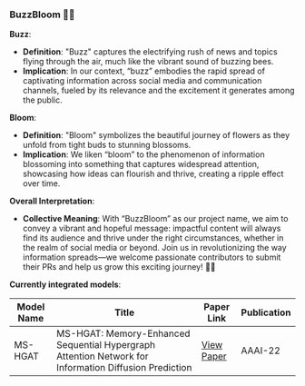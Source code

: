 ### BuzzBloom 🌼🐝

**Buzz**:
- **Definition**: "Buzz" captures the electrifying rush of news and topics flying through the air, much like the vibrant sound of buzzing bees. 
- **Implication**: In our context, “buzz” embodies the rapid spread of captivating information across social media and communication channels, fueled by its relevance and the excitement it generates among the public.

**Bloom**:
- **Definition**: "Bloom" symbolizes the beautiful journey of flowers as they unfold from tight buds to stunning blossoms. 
- **Implication**: We liken “bloom” to the phenomenon of information blossoming into something that captures widespread attention, showcasing how ideas can flourish and thrive, creating a ripple effect over time.

**Overall Interpretation**:
- **Collective Meaning**: With “BuzzBloom” as our project name, we aim to convey a vibrant and hopeful message: impactful content will always find its audience and thrive under the right circumstances, whether in the realm of social media or beyond. Join us in revolutionizing the way information spreads—we welcome passionate contributors to submit their PRs and help us grow this exciting journey! 🌟✨

**Currently integrated models**:

| **Model Name** | **Title**                                                                                                           | **Paper Link**                                                    | **Publication** |
|----------------|---------------------------------------------------------------------------------------------------------------------|------------------------------------------------------------------|------------------|
| MS-HGAT        | MS-HGAT: Memory-Enhanced Sequential Hypergraph Attention Network for Information Diffusion Prediction | [View Paper](https://ojs.aaai.org/index.php/AAAI/article/view/20334) | AAAI-22         |
